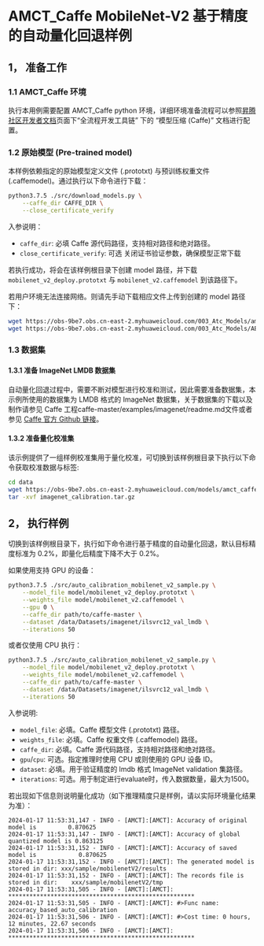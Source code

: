 # AMCT_Caffe MobileNet-V2 基于精度的自动量化回退样例

## 1， 准备工作

### 1.1 AMCT_Caffe 环境

执行本用例需要配置 AMCT_Caffe python 环境，详细环境准备流程可以参照[昇腾社区开发者文档](https://ascend.huawei.com/zh/#/document?tag=developer)页面下“全流程开发工具链” 下的 “模型压缩 (Caffe)” 文档进行配置。

### 1.2 原始模型 (Pre-trained model)

本样例依赖指定的原始模型定义文件 (.prototxt) 与预训练权重文件 (.caffemodel)。通过执行以下命令进行下载：

```bash
python3.7.5 ./src/download_models.py \
    --caffe_dir CAFFE_DIR \
    --close_certificate_verify 
```

入参说明：

* `caffe_dir`: 必填 Caffe 源代码路径，支持相对路径和绝对路径。
* `close_certificate_verify`: 可选 关闭证书验证参数，确保模型正常下载

若执行成功，将会在该样例根目录下创建 model 路径，并下载 `mobilenet_v2_deploy.prototxt` 与 `mobilenet_v2.caffemodel` 到该路径下。

若用户环境无法连接网络。则请先手动下载相应文件上传到创建的 model 路径下：

```bash
wget https://obs-9be7.obs.cn-east-2.myhuaweicloud.com/003_Atc_Models/amct_caffe/mobilenet_v2_deploy.prototxt
wget https://obs-9be7.obs.cn-east-2.myhuaweicloud.com/003_Atc_Models/AE/ATC%20Model/mobilenetV2/mobilenet_v2.caffemodel
```

### 1.3 数据集

#### 1.3.1 准备 ImageNet LMDB 数据集

自动量化回退过程中，需要不断对模型进行校准和测试，因此需要准备数据集，本示例所使用的数据集为 LMDB 格式的 ImageNet 数据集，关于数据集的下载以及制作请参见 Caffe 工程caffe-master/examples/imagenet/readme.md文件或者参见 [Caffe 官方 Github 链接](https://github.com/BVLC/caffe/tree/master/examples/imagenet)。

#### 1.3.2 准备量化校准集

该示例提供了一组样例校准集用于量化校准，可切换到该样例根目录下执行以下命令获取校准数据与标签:

```bash
cd data
wget https://obs-9be7.obs.cn-east-2.myhuaweicloud.com/models/amct_caffe/imagenet_calibration.tar.gz
tar -xvf imagenet_calibration.tar.gz
```

## 2， 执行样例

切换到该样例根目录下，执行如下命令进行基于精度的自动量化回退，默认目标精度标准为 0.2%，即量化后精度下降不大于 0.2%。

如果使用支持 GPU 的设备：

```bash
python3.7.5 ./src/auto_calibration_mobilenet_v2_sample.py \
    --model_file model/mobilenet_v2_deploy.prototxt \
    --weights_file model/mobilenet_v2.caffemodel \
    --gpu 0 \
    --caffe_dir path/to/caffe-master \
    --dataset /data/Datasets/imagenet/ilsvrc12_val_lmdb \
    --iterations 50
```

或者仅使用 CPU 执行：

```bash
python3.7.5 ./src/auto_calibration_mobilenet_v2_sample.py \
    --model_file model/mobilenet_v2_deploy.prototxt \
    --weights_file model/mobilenet_v2.caffemodel \
    --caffe_dir path/to/caffe-master \
    --dataset /data/Datasets/imagenet/ilsvrc12_val_lmdb \
    --iterations 50
```

入参说明:

* `model_file`: 必填。Caffe 模型文件 (.prototxt) 路径。
* `weights_file`: 必填。Caffe 权重文件 (.caffemodel) 路径。
* `caffe_dir`: 必填。Caffe 源代码路径，支持相对路径和绝对路径。
* `gpu`/`cpu`: 可选。指定推理时使用 CPU 或则使用的 GPU 设备 ID。
* `dataset`: 必填。用于验证精度的 lmdb 格式 ImageNet validation 集路径。
* `iterations`: 可选。用于制定进行evaluate时，传入数据数量，最大为1500。

若出现如下信息则说明量化成功（如下推理精度只是样例，请以实际环境量化结果为准）：

```none
2024-01-17 11:53:31,147 - INFO - [AMCT]:[AMCT]: Accuracy of original model is         0.870625
2024-01-17 11:53:31,147 - INFO - [AMCT]:[AMCT]: Accuracy of global quantized model is 0.863125
2024-01-17 11:53:31,152 - INFO - [AMCT]:[AMCT]: Accuracy of saved model is            0.870625
2024-01-17 11:53:31,152 - INFO - [AMCT]:[AMCT]: The generated model is stored in dir: xxx/sample/mobilenetV2/results
2024-01-17 11:53:31,152 - INFO - [AMCT]:[AMCT]: The records file is stored in dir:    xxx/sample/mobilenetV2/tmp
2024-01-17 11:53:31,505 - INFO - [AMCT]:[AMCT]: *****************************************************
2024-01-17 11:53:31,505 - INFO - [AMCT]:[AMCT]: #>Func name: accuracy_based_auto_calibration
2024-01-17 11:53:31,506 - INFO - [AMCT]:[AMCT]: #>Cost time: 0 hours, 12 minutes, 22.67 seconds
2024-01-17 11:53:31,506 - INFO - [AMCT]:[AMCT]: *****************************************************
```
